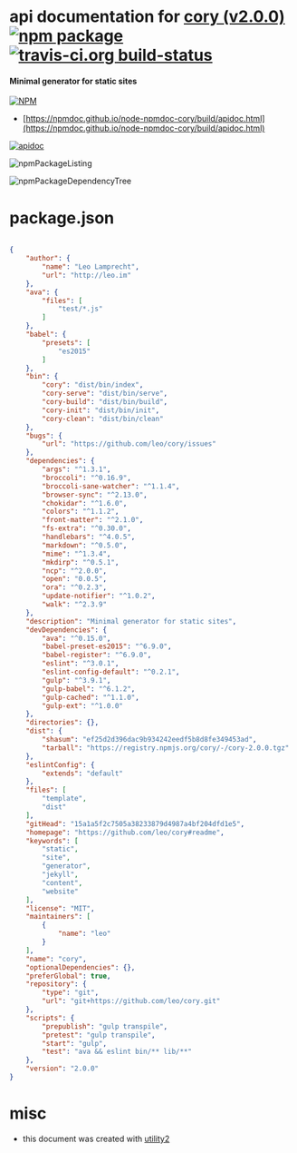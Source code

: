 # api documentation for  [cory (v2.0.0)](https://github.com/leo/cory#readme)  [![npm package](https://img.shields.io/npm/v/npmdoc-cory.svg?style=flat-square)](https://www.npmjs.org/package/npmdoc-cory) [![travis-ci.org build-status](https://api.travis-ci.org/npmdoc/node-npmdoc-cory.svg)](https://travis-ci.org/npmdoc/node-npmdoc-cory)
#### Minimal generator for static sites

[![NPM](https://nodei.co/npm/cory.png?downloads=true&downloadRank=true&stars=true)](https://www.npmjs.com/package/cory)

- [https://npmdoc.github.io/node-npmdoc-cory/build/apidoc.html](https://npmdoc.github.io/node-npmdoc-cory/build/apidoc.html)

[![apidoc](https://npmdoc.github.io/node-npmdoc-cory/build/screenCapture.buildCi.browser.%252Ftmp%252Fbuild%252Fapidoc.html.png)](https://npmdoc.github.io/node-npmdoc-cory/build/apidoc.html)

![npmPackageListing](https://npmdoc.github.io/node-npmdoc-cory/build/screenCapture.npmPackageListing.svg)

![npmPackageDependencyTree](https://npmdoc.github.io/node-npmdoc-cory/build/screenCapture.npmPackageDependencyTree.svg)



# package.json

```json

{
    "author": {
        "name": "Leo Lamprecht",
        "url": "http://leo.im"
    },
    "ava": {
        "files": [
            "test/*.js"
        ]
    },
    "babel": {
        "presets": [
            "es2015"
        ]
    },
    "bin": {
        "cory": "dist/bin/index",
        "cory-serve": "dist/bin/serve",
        "cory-build": "dist/bin/build",
        "cory-init": "dist/bin/init",
        "cory-clean": "dist/bin/clean"
    },
    "bugs": {
        "url": "https://github.com/leo/cory/issues"
    },
    "dependencies": {
        "args": "^1.3.1",
        "broccoli": "^0.16.9",
        "broccoli-sane-watcher": "^1.1.4",
        "browser-sync": "^2.13.0",
        "chokidar": "^1.6.0",
        "colors": "^1.1.2",
        "front-matter": "^2.1.0",
        "fs-extra": "^0.30.0",
        "handlebars": "^4.0.5",
        "markdown": "^0.5.0",
        "mime": "^1.3.4",
        "mkdirp": "^0.5.1",
        "ncp": "^2.0.0",
        "open": "0.0.5",
        "ora": "^0.2.3",
        "update-notifier": "^1.0.2",
        "walk": "^2.3.9"
    },
    "description": "Minimal generator for static sites",
    "devDependencies": {
        "ava": "^0.15.0",
        "babel-preset-es2015": "^6.9.0",
        "babel-register": "^6.9.0",
        "eslint": "^3.0.1",
        "eslint-config-default": "^0.2.1",
        "gulp": "^3.9.1",
        "gulp-babel": "^6.1.2",
        "gulp-cached": "^1.1.0",
        "gulp-ext": "^1.0.0"
    },
    "directories": {},
    "dist": {
        "shasum": "ef25d2d396dac9b934242eedf5b8d8fe349453ad",
        "tarball": "https://registry.npmjs.org/cory/-/cory-2.0.0.tgz"
    },
    "eslintConfig": {
        "extends": "default"
    },
    "files": [
        "template",
        "dist"
    ],
    "gitHead": "15a1a5f2c7505a38233879d4987a4bf204dfd1e5",
    "homepage": "https://github.com/leo/cory#readme",
    "keywords": [
        "static",
        "site",
        "generator",
        "jekyll",
        "content",
        "website"
    ],
    "license": "MIT",
    "maintainers": [
        {
            "name": "leo"
        }
    ],
    "name": "cory",
    "optionalDependencies": {},
    "preferGlobal": true,
    "repository": {
        "type": "git",
        "url": "git+https://github.com/leo/cory.git"
    },
    "scripts": {
        "prepublish": "gulp transpile",
        "pretest": "gulp transpile",
        "start": "gulp",
        "test": "ava && eslint bin/** lib/**"
    },
    "version": "2.0.0"
}
```



# misc
- this document was created with [utility2](https://github.com/kaizhu256/node-utility2)
